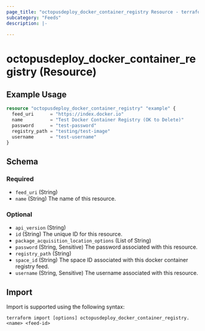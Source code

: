 ```yaml
---
page_title: "octopusdeploy_docker_container_registry Resource - terraform-provider-octopusdeploy"
subcategory: "Feeds"
description: |-
  
---
```


# octopusdeploy_docker_container_registry (Resource)



## Example Usage

```terraform
resource "octopusdeploy_docker_container_registry" "example" {
  feed_uri      = "https://index.docker.io"
  name          = "Test Docker Container Registry (OK to Delete)"
  password      = "test-password"
  registry_path = "testing/test-image"
  username      = "test-username"
}
```
<!-- schema generated by tfplugindocs -->
## Schema

### Required

- `feed_uri` (String)
- `name` (String) The name of this resource.

### Optional

- `api_version` (String)
- `id` (String) The unique ID for this resource.
- `package_acquisition_location_options` (List of String)
- `password` (String, Sensitive) The password associated with this resource.
- `registry_path` (String)
- `space_id` (String) The space ID associated with this docker container registry feed.
- `username` (String, Sensitive) The username associated with this resource.

## Import

Import is supported using the following syntax:

```shell
terraform import [options] octopusdeploy_docker_container_registry.<name> <feed-id>
```
